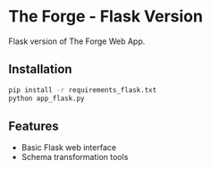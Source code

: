 # The Forge - Flask Version

Flask version of The Forge Web App.

## Installation
```bash
pip install -r requirements_flask.txt
python app_flask.py
```

## Features
- Basic Flask web interface
- Schema transformation tools 